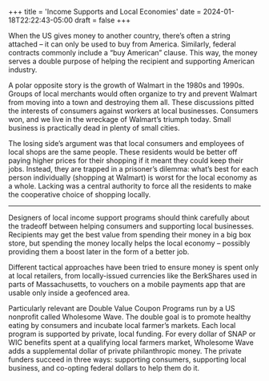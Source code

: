 +++
title = 'Income Supports and Local Economies'
date = 2024-01-18T22:22:43-05:00
draft = false
+++

When the US gives money to another country, there’s often a string attached – it can only be used to buy from America. Similarly, federal contracts commonly include a “buy American” clause. This way, the money serves a double purpose of helping the recipient and supporting American industry.


A polar opposite story is the growth of Walmart in the 1980s and 1990s. Groups of local merchants would often organize to try and prevent Walmart from moving into a town and destroying them all. These discussions pitted the interests of consumers against workers at local businesses. Consumers won, and we live in the wreckage of Walmart’s triumph today. Small business is practically dead in plenty of small cities. 

The losing side’s argument was that local consumers and employees of local shops are the same people. These residents would be better off paying higher prices for their shopping if it meant they could keep their jobs. Instead, they are trapped in a prisoner’s dilemma: what’s best for each person individually (shopping at Walmart) is worst for the local economy as a whole. Lacking was a central authority to force all the residents to make the cooperative choice of shopping locally. 

---

Designers of local income support programs should think carefully about the tradeoff between helping consumers and supporting local businesses. Recipients may get the best value from spending their money in a big box store, but spending the money locally helps the local economy – possibly providing them a boost later in the form of a better job.

Different tactical approaches have been tried to ensure money is spent only at local retailers, from locally-issued currencies like the BerkShares used in parts of Massachusetts, to vouchers on a mobile payments app that are usable only inside a geofenced area.

Particularly relevant are Double Value Coupon Programs run by a US nonprofit called Wholesome Wave. The double goal is to promote healthy eating by consumers and incubate local farmer’s markets. Each local program is supported by private, local funding. For every dollar of SNAP or WIC benefits spent at a qualifying local farmers market, Wholesome Wave adds a supplemental dollar of private philanthropic money. The private funders succeed in three ways: supporting consumers, supporting local business, and co-opting federal dollars to help them do it. 
